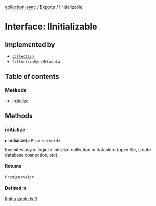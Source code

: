 [collection-sync](../README.md) / [Exports](../modules.md) / IInitializable

# Interface: IInitializable

## Implemented by

- [`Collection`](../classes/Collection.md)
- [`CollectionSyncMetadata`](../classes/CollectionSyncMetadata.md)

## Table of contents

### Methods

- [initialize](IInitializable.md#initialize)

## Methods

### initialize

▸ **initialize**(): `Promise`<`void`\>

Executes async logic to initialize collection or datastore (open file, create database connection, etc).

#### Returns

`Promise`<`void`\>

#### Defined in

[IInitializable.ts:3](https://github.com/ChrisVilches/Collection-Sync/blob/7ba4c6e/src/IInitializable.ts#L3)

